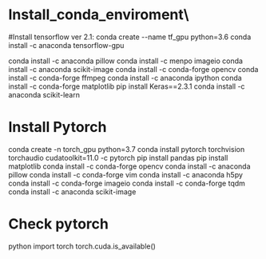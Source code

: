# Install_conda_enviroment\

#Install tensorflow ver 2.1:
conda create --name tf_gpu python=3.6
conda install -c anaconda tensorflow-gpu


conda install -c anaconda pillow
conda install -c menpo imageio
conda install -c anaconda scikit-image
conda install -c conda-forge opencv
conda install -c conda-forge ffmpeg
conda install -c anaconda ipython
conda install -c conda-forge matplotlib
pip install Keras==2.3.1
conda install -c anaconda scikit-learn

# Install Pytorch 
conda create -n torch_gpu python=3.7
conda install pytorch torchvision torchaudio cudatoolkit=11.0 -c pytorch
pip install pandas
pip install matplotlib
conda install -c conda-forge opencv
conda install -c anaconda pillow
conda install -c conda-forge vim
conda install -c anaconda h5py
conda install -c conda-forge imageio 
conda install -c conda-forge tqdm
conda install -c anaconda scikit-image 
# Check pytorch
python
import torch
torch.cuda.is_available()
